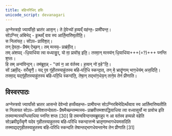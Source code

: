 ```yaml
---
title: बहिःपरिधिर् हविः
unicode_script: devanagari
---
```


अ॒ग्नेस्त्रयो॒ ज्यायाँ॑सो॒ भ्रात॑र आस॒न्। ते दे॒वेभ्यो॑ ह॒व्यव्ँ वह॑न्त॒ᳶ प्रामी॑यन्त॒।  
सो॑ऽग्निर् अ॑बिभेद् - इ॒त्थव्ँ वाव स्य आर्ति॒मारि॑ष्य॒तीति॒।  
स निला॑यत॒। सो॑ऽपᳶ प्रावि॑श॒त्।  
तन् दे॒वता॒ᳶ प्रैष॑म् ऐच्छ॒न्। तम् मत्स्य॒ᳶ प्राब्र॑वी॒त्।  
तम् अ॑शपद् -धि॒याधि॑या त्वा वध्यासु॒र्, यो मा॒ प्रावो॑च॒ इति॒। तस्मा॒न् मत्स्य॑न् धि॒याधि॑या+++(=?)+++ घ्नन्ति श॒प्तः।  
हि तम् अन्व॑विन्द॒न्। तम॑ब्रुव॒न्न् - "उप॑ न॒ आ व॑र्तस्व। ह॒व्यन् नो॑ व॒हे"ति॒।  
सो॑ ऽब्रवी॒द्- वरँ॑व्वृणै॒। यद् ए॒व गृ॑ही॒तस्याहु॑तस्य बहिᳶपरि॒धि स्कन्दा॒त्, तन् मे॒ भ्रातॄृ॑णाम् भाग॒धेय॑म् अस॒दिति॒।  
तस्मा॒द् यद्गृ॑ही॒तस्याहु॑तस्य बहिᳶपरि॒धि स्कन्द॑ति॒, तेषा॒न् तद्भा॑ग॒धेय॒न् ताने॒व तेन॑ प्रीणाति। 

## विस्वरपाठः
अग्नेस्त्रयो ज्यायाँसो भ्रातर आसन्ते देवेभ्यो हव्यँव्वहन्तᳶ प्रामीयन्त सोऽग्निरबिभेदित्थँव्वाव स्य आर्तिमारिष्यतीति स निलायत सोऽपᳶ प्राविशत्तन्देवताᳶ प्रैषमैच्छन्तम्मत्स्यᳶ प्राब्रवीत्तमशपद्धियाधिया त्वा वध्यासुर्यो मा प्रावोच इति तस्मान्मत्स्यन्धियाधिया घ्नन्ति शप्तः [30]
हि तमन्वविन्दन्तमब्रुवन्नुप न आ वर्तस्व हव्यन्नो वहेति सोऽब्रवीद्वरँव्वृणै यदेव गृहीतस्याहुतस्य बहिᳶपरिधि स्कन्दात्तन्मे भ्रातृणाम्भागधेयमसदिति तस्माद्यद्गृहीतस्याहुतस्य बहिᳶपरिधि स्कन्दति तेषान्तद्भागधेयन्तानेव तेन प्रीणाति [31]